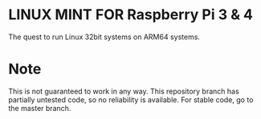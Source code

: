 # LINUX MINT FOR Raspberry Pi 3 & 4
The quest to run Linux 32bit systems on ARM64 systems.

# Note

This is not guaranteed to work in any way. This repository branch has partially untested code, so no reliability is available.
For stable code, go to the master branch.
